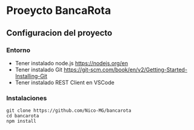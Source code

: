 # Proeycto BancaRota

## Configuracion del proyecto

### Entorno
- Tener instalado node.js https://nodejs.org/en
- Tener instalado Git https://git-scm.com/book/en/v2/Getting-Started-Installing-Git
- Tener instalado REST Client en VSCode

### Instalaciones
```
git clone https://github.com/Nico-MG/bancarota
cd bancarota
npm install
```
